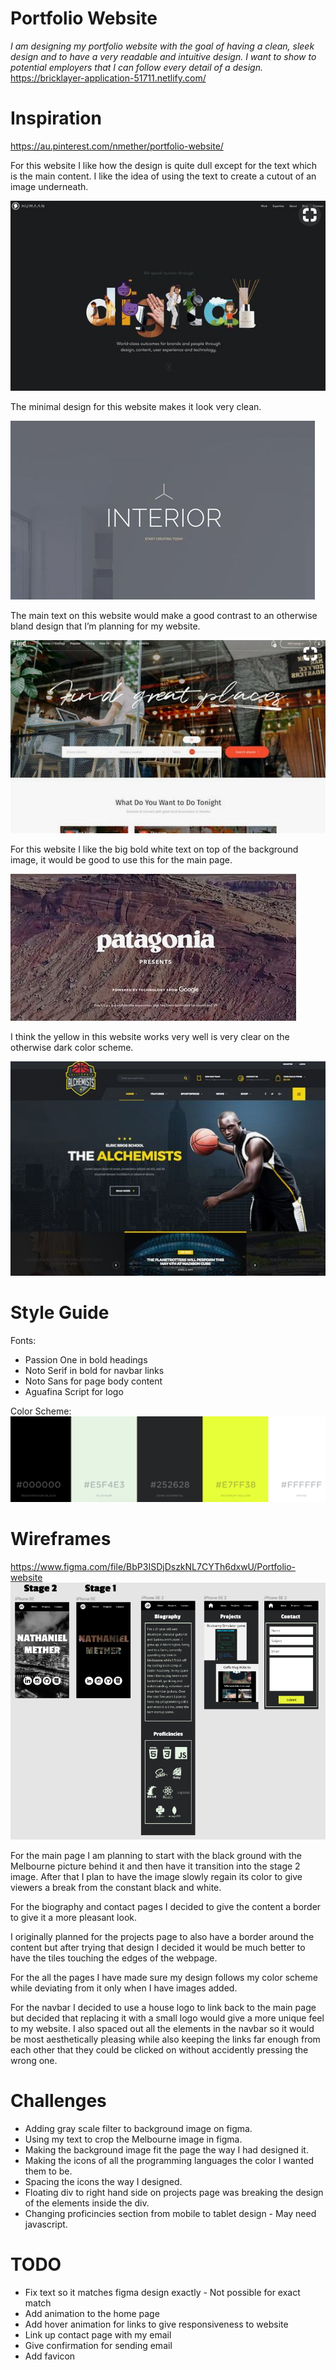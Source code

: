 # Portfolio Website
*I am designing my portfolio website with the goal of having a clean, sleek design and to have a very readable and intuitive design.	I want to show to potential employers that I can follow every detail of a design.*
https://bricklayer-application-51711.netlify.com/

# Inspiration
https://au.pinterest.com/nmether/portfolio-website/

For this website I like how the design is quite dull except for the text which is the main content. I like the idea of using the text to create a cutout of an image underneath.

![](assets/image-crop.png)

The minimal design for this website makes it look very clean.

![](assets/simple.png)

The main text on this website would make a good contrast to an otherwise bland design that I’m planning for my website.

![](assets/fancy.png)

For this website I like the big bold white text on top of the background image, it would be good to use this for the main page.

![](assets/center-text.png)

I think the yellow in this website works very well is very clear on the otherwise dark color scheme.

![](assets/yellow.png)


# Style Guide

Fonts: 	
- Passion One in bold headings
- Noto Serif in bold for navbar links
- Noto Sans for page body content
- Aguafina Script for logo

Color Scheme:
![](assets/color-scheme.png)



# Wireframes
https://www.figma.com/file/BbP3ISDjDszkNL7CYTh6dxwU/Portfolio-website
![](assets/figma.png)

For the main page I am planning to start with the black ground with the Melbourne picture behind it and then have it transition into the stage 2 image. After that I plan to have the image slowly regain its color to give viewers a break from the constant black and white.

For the biography and contact pages I decided to give the content a border to give it a more pleasant look.

I originally planned for the projects page to also have a border around the content but after trying that design I decided it would be much better to have the tiles touching the edges of the webpage.

For the all the pages I have made sure my design follows my color scheme while deviating from it only when I have images added.

For the navbar I decided to use a house logo to link back to the main page but decided that replacing it with a small logo would give a more unique feel to my website. I also spaced out all the elements in the navbar so it would be most aesthetically pleasing while also keeping the links far enough from each other that they could be clicked on without accidently pressing the wrong one.

# Challenges

-	Adding gray scale filter to background image on figma.
-	Using my text to crop the Melbourne image in figma.
-	Making the background image fit the page the way I had designed it.
-	Making the icons of all the programming languages the color I wanted them to be.
-	Spacing the icons the way I designed.
-	Floating div to right hand side on projects page was breaking the design of the elements inside the div.
- Changing proficincies section from mobile to tablet design - May need javascript.

# TODO

-	Fix text so it matches figma design exactly - Not possible for exact match
-	Add animation to the home page
-	Add hover animation for links to give responsiveness to website
-	Link up contact page with my email
- Give confirmation for sending email
- Add favicon
